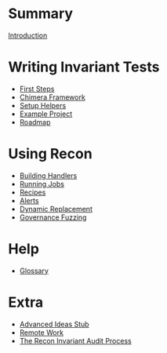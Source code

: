 # Summary

[Introduction](./base/introduction.md)

# Writing Invariant Tests
- [First Steps](./tutorial/first_steps.md)
- [Chimera Framework](./tutorial/chimera_framework.md)
- [Setup Helpers](./tutorial/setup_helpers.md)
- [Example Project](./tutorial/sample_project.md)
- [Roadmap](./tutorial/roadmap.md)


# Using Recon
- [Building Handlers](./recon/building_handlers.md)
- [Running Jobs](./recon/running_jobs.md)
- [Recipes](./recon/recipes.md)
- [Alerts](./recon/alerts.md)
- [Dynamic Replacement](./recon/dynamic_replacement.md)
- [Governance Fuzzing](./recon/governance_fuzzing.md)

# Help
- [Glossary](./glossary.md)
<!-- - [Recon Extension](./recon_extension.md) -->
<!-- ---  -->

# Extra
- [Advanced Ideas Stub](./extra/advanced.md)
- [Remote Work](./extra/remote_work.md)
- [The Recon Invariant Audit Process](./extra/audit_process.md)
